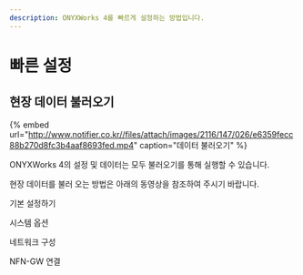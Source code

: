 ```yaml
---
description: ONYXWorks 4를 빠르게 설정하는 방법입니다.
---
```


# 빠른 설정

## 현장 데이터 불러오기

{% embed url="http://www.notifier.co.kr//files/attach/images/2116/147/026/e6359fecc88b270d8fc3b4aaf8693fed.mp4" caption="데이터 불러오기" %}

ONYXWorks 4의 설정 및 데이터는 모두 불러오기를 통해 실행할 수 있습니다.

현장 데이터를 불러 오는 방법은 아래의 동영상을 참조하여 주시기 바랍니다.

기본 설정하기

시스템 옵션

네트워크 구성

NFN-GW 연결



